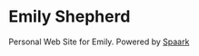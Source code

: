 Emily Shepherd
==============

Personal Web Site for Emily. Powered by [Spaark](https://github.com/StupidShep/Spaark)
